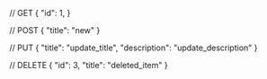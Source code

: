 // GET
{
    "id": 1,
}

// POST
{
    "title": "new"
}

// PUT
{ 
    "title": "update_title",
    "description": "update_description"
}

// DELETE
{ 
    "id": 3,
    "title": "deleted_item"
}